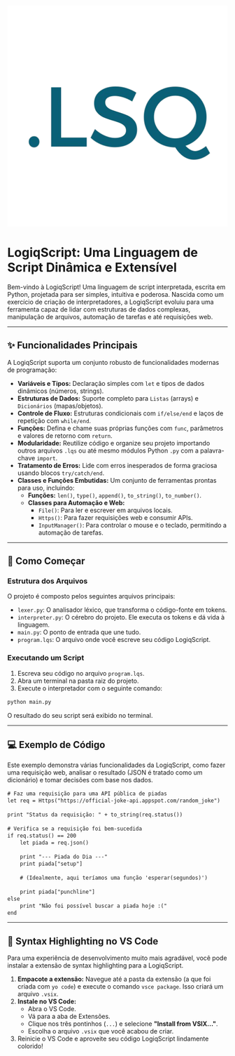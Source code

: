 <p align="center">
  <img src="https://raw.githubusercontent.com/nyan-coder/logiqscript/refs/heads/main/assets/lsq.png" alt="LogiqScript Banner" width="600">
</p>

# LogiqScript: Uma Linguagem de Script Dinâmica e Extensível

Bem-vindo à LogiqScript! Uma linguagem de script interpretada, escrita em Python, projetada para ser simples, intuitiva e poderosa. Nascida como um exercício de criação de interpretadores, a LogiqScript evoluiu para uma ferramenta capaz de lidar com estruturas de dados complexas, manipulação de arquivos, automação de tarefas e até requisições web.

---

## ✨ Funcionalidades Principais

A LogiqScript suporta um conjunto robusto de funcionalidades modernas de programação:

* **Variáveis e Tipos:** Declaração simples com `let` e tipos de dados dinâmicos (números, strings).
* **Estruturas de Dados:** Suporte completo para `Listas` (arrays) e `Dicionários` (mapas/objetos).
* **Controle de Fluxo:** Estruturas condicionais com `if/else/end` e laços de repetição com `while/end`.
* **Funções:** Defina e chame suas próprias funções com `func`, parâmetros e valores de retorno com `return`.
* **Modularidade:** Reutilize código e organize seu projeto importando outros arquivos `.lqs` ou até mesmo módulos Python `.py` com a palavra-chave `import`.
* **Tratamento de Erros:** Lide com erros inesperados de forma graciosa usando blocos `try/catch/end`.
* **Classes e Funções Embutidas:** Um conjunto de ferramentas prontas para uso, incluindo:
    * **Funções:** `len()`, `type()`, `append()`, `to_string()`, `to_number()`.
    * **Classes para Automação e Web:**
        * `File()`: Para ler e escrever em arquivos locais.
        * `Https()`: Para fazer requisições web e consumir APIs.
        * `InputManager()`: Para controlar o mouse e o teclado, permitindo a automação de tarefas.

---

## 🚀 Como Começar

### Estrutura dos Arquivos

O projeto é composto pelos seguintes arquivos principais:
* `lexer.py`: O analisador léxico, que transforma o código-fonte em tokens.
* `interpreter.py`: O cérebro do projeto. Ele executa os tokens e dá vida à linguagem.
* `main.py`: O ponto de entrada que une tudo.
* `program.lqs`: O arquivo onde você escreve seu código LogiqScript.

### Executando um Script

1.  Escreva seu código no arquivo `program.lqs`.
2.  Abra um terminal na pasta raiz do projeto.
3.  Execute o interpretador com o seguinte comando:

```bash
python main.py
```
O resultado do seu script será exibido no terminal.

---

## 💻 Exemplo de Código

Este exemplo demonstra várias funcionalidades da LogiqScript, como fazer uma requisição web, analisar o resultado (JSON é tratado como um dicionário) e tomar decisões com base nos dados.

```logiqscript
# Faz uma requisição para uma API pública de piadas
let req = Https("https://official-joke-api.appspot.com/random_joke")

print "Status da requisição: " + to_string(req.status())

# Verifica se a requisição foi bem-sucedida
if req.status() == 200
    let piada = req.json()

    print "--- Piada do Dia ---"
    print piada["setup"]

    # (Idealmente, aqui teríamos uma função 'esperar(segundos)')
    
    print piada["punchline"]
else
    print "Não foi possível buscar a piada hoje :("
end

```

---

## 🎨 Syntax Highlighting no VS Code

Para uma experiência de desenvolvimento muito mais agradável, você pode instalar a extensão de syntax highlighting para a LogiqScript.

1.  **Empacote a extensão:** Navegue até a pasta da extensão (a que foi criada com `yo code`) e execute o comando `vsce package`. Isso criará um arquivo `.vsix`.
2.  **Instale no VS Code:**
    * Abra o VS Code.
    * Vá para a aba de Extensões.
    * Clique nos três pontinhos (`...`) e selecione **"Install from VSIX..."**.
    * Escolha o arquivo `.vsix` que você acabou de criar.
3.  Reinicie o VS Code e aproveite seu código LogiqScript lindamente colorido!
